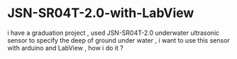 # JSN-SR04T-2.0-with-LabView
i have a graduation project , used JSN-SR04T-2.0 underwater ultrasonic sensor to specify the deep of ground under water , i want to use this sensor with arduino and LabView , how i do it ?
